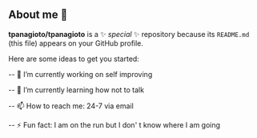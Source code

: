 ## About me 👋

**tpanagioto/tpanagioto** is a ✨ _special_ ✨ repository because its `README.md` (this file) appears on your GitHub profile.

Here are some ideas to get you started:

-- 🔭 I’m currently working on self improving

-- 🌱 I’m currently learning how not to talk

-- 📫 How to reach me: 24-7 via email

-- ⚡ Fun fact: I am on the run but I don' t know where I am going
